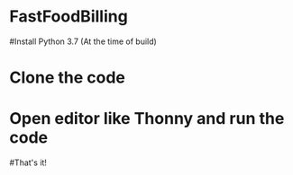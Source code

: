 # FastFoodBilling

#Install Python 3.7 (At the time of build)
# Clone the code
# Open  editor like Thonny and run the code
#That's it!
